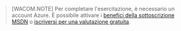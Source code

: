 > [WACOM.NOTE]
>  Per completare l'esercitazione, è necessario un account Azure. È possibile attivare i [benefici della sottoscrizione MSDN][] o [iscriversi per una valutazione gratuita][].

  [benefici della sottoscrizione MSDN]: /en-us/pricing/member-offers/msdn-benefits-details/?WT.mc_id=A85619ABF
  [iscriversi per una valutazione gratuita]: /en-us/pricing/free-trial/?WT.mc_id=A85619ABF
